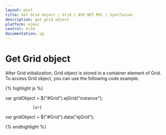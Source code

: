 ```yaml
---
layout: post
title: Get Grid object | Grid | ASP.NET MVC | Syncfusion
description: get grid object
platform: ejmvc
control: Grid
documentation: ug
---
```


# Get Grid object

After Grid initialization, Grid object is stored in a container element of Grid. To access Grid object, you can use the following code example.

{% highlight js %}

var gridObject = $("#Grid").ejGrid("instance");

                [or]

var gridObject = $("#Grid").data("ejGrid");


{% endhighlight %}
